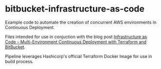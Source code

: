 # bitbucket-infrastructure-as-code

Example code to automate the creation of concurrent AWS environments in Continuous Deployment.

Files intended for use in conjuction with the blog post [Infrastructure as Code – Multi-Environment Continuous Deployment with Terraform and BitBucket](https://www.tinfoilcipher.co.uk/infrastructure-as-code-multi-environment-continuous-deployment-with-terraform-and-bitbucket/).

Pipeline leverages Hashicorp's official Terraform Docker Image for use in build process.
